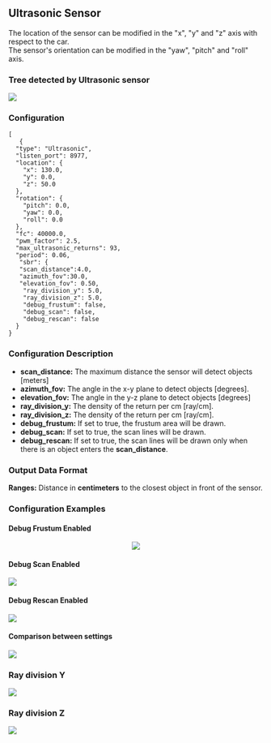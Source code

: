 ## Ultrasonic Sensor

The location of the sensor can be modified in the "x", "y" and "z" axis with respect to the car.  
The sensor's orientation can be modified in the "yaw", "pitch" and "roll" axis.

### Tree detected by Ultrasonic sensor
<img src="https://github.com/monoDriveIO/documentation/raw/master/WikiPhotos/LV_client/sensors/configuration/ultrasonic/tree_detected.png" />
</p>

### Configuration
```
[
   {
  "type": "Ultrasonic",
  "listen_port": 8977,
  "location": {
    "x": 130.0,
    "y": 0.0,
    "z": 50.0
  },
  "rotation": {
    "pitch": 0.0,
    "yaw": 0.0,
    "roll": 0.0
  },
  "fc": 40000.0,
  "pwm_factor": 2.5,
  "max_ultrasonic_returns": 93,
  "period": 0.06,
   "sbr": {
   "scan_distance":4.0,
   "azimuth_fov":30.0,
   "elevation_fov": 0.50,
    "ray_division_y": 5.0,
    "ray_division_z": 5.0,
    "debug_frustum": false,
    "debug_scan": false,
    "debug_rescan": false
  }
}
```
### Configuration Description
- **scan_distance:** The maximum distance the sensor will detect objects [meters]
- **azimuth_fov:** The angle in the x-y plane to detect objects [degrees].
- **elevation_fov:** The angle in the y-z plane to detect objects [degrees]
- **ray_division_y:** The density of the return per cm [ray/cm].
- **ray_division_z:** The density of the return per cm [ray/cm].
- **debug_frustum:** If set to true, the frustum area will be drawn.
- **debug_scan:** If set to true, the scan lines will be drawn.
- **debug_rescan:** If set to true, the scan lines will be drawn only when there is an object enters the **scan_distance**.

### Output Data Format
**Ranges:** Distance in **centimeters** to the closest object in front of the sensor.

### Configuration Examples  

#### Debug Frustum Enabled

<p align="center">
<img src="https://github.com/monoDriveIO/documentation/raw/master/WikiPhotos/LV_client/sensors/configuration/ultrasonic/debug_frustum.PNG" />
</p>

#### Debug Scan Enabled
<img src="https://github.com/monoDriveIO/documentation/raw/master/WikiPhotos/LV_client/sensors/configuration/ultrasonic/debug_scan.png" />
</p>

#### Debug Rescan Enabled
<img src="https://github.com/monoDriveIO/documentation/raw/master/WikiPhotos/LV_client/sensors/configuration/ultrasonic/debug_rescan.PNG" />
</p>

#### Comparison between settings
<img src="https://github.com/monoDriveIO/documentation/raw/master/WikiPhotos/LV_client/sensors/configuration/ultrasonic/different_settings.PNG" />
</p>


### Ray division Y
<img src="https://github.com/monoDriveIO/documentation/raw/master/WikiPhotos/LV_client/sensors/configuration/ultrasonic/ray_division_y.png" />
</p>

### Ray division Z
<img src="https://github.com/monoDriveIO/documentation/raw/master/WikiPhotos/LV_client/sensors/configuration/ultrasonic/ray_division_z.png" />
</p>

